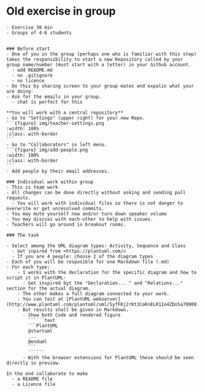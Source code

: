 # Old exercise in group

```{instructor-note}
- Exercise 30 min
- Groups of 4-6 students

```

`````````{challenge} Make some documentation about UML coding in PlantUML

### Before start 
- One of you in the group (perhaps one who is familiar with this step) takes the responsibility to start a new Repository called by your group name/number (must start with a letter) in your Github account.
  - add README.md
  - no .gitignore
  - no licence
- Do this by sharing screen to your group mates and expalin what your are doing-
- Ask for the emails in your group.
  - chat is perfect for this

**You will work with a central repository**
- Go to "Settings" (upper right) for your new Repo.
```{figure} img/teacher-settings.png
:width: 100%
:class: with-border
```
- Go to "Collaborators" in left menu.
```{figure} img/add-people.png
:width: 100%
:class: with-border
```
- Add people by their email addresses.

### Individual work within group
- This is team work
- All changes can be done directly without asking and sending pull requests.
  - You will work with individual files so there is not danger to overwrite or get unresolved commits.
- You may mute yourself now and/or turn down speaker volume
- You may discuss with each-other to help with issues.
- Teachers will go around in breakout rooms.

### The task

- Select among the UML diagram types: Activity, Sequence and Class
  - Get inpired from <https://plantuml.com/>
  - If you are 4 people: choose 2 of the diagram types
- Each of you will be resposible for one Markdown file (.md)  
- For each type: 
    - 1 works with the declaration for the specific diagram and how to script it in PlantUML-
      - Get inspired byt the "Declaration... " and "Relations..." section for the actual diagram.
    - The other makes a full diagram connected to your work.
    - You can test at [PlantUML webserver](http://www.plantuml.com/plantuml/uml/SyfFKj2rKt3CoKnELR1Io4ZDoSa70000)
    - But results shall be given in Markdown.
      - Show both Code and rendered figure 
        ``````text
        ```PlantUML
        @startuml
        ...
        @enduml
        ```
        ``````
      - With the browser extensions for PlantUML these should be seen directly in preview.

In the end collaborate to make 
  - a README file
  - a Licence file

`````````
      
      
      
      
      
